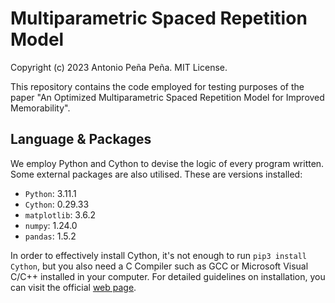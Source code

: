 # Multiparametric Spaced Repetition Model

Copyright (c) 2023 Antonio Peña Peña. MIT License.

This repository contains the code employed for testing purposes of the paper "An Optimized Multiparametric Spaced Repetition Model for Improved Memorability".

## Language & Packages
We employ Python and Cython to devise the logic of every program written. Some external packages are also utilised. These are versions installed:

- `Python`: 3.11.1
- `Cython`: 0.29.33
- `matplotlib`: 3.6.2
- `numpy`: 1.24.0
- `pandas`: 1.5.2

In order to effectively install Cython, it's not enough to run `pip3 install Cython`, but you also need a C Compiler such as GCC or Microsoft Visual C/C++ installed in your computer. For detailed guidelines on installation, you can visit the official [web page](https://cython.readthedocs.io/en/latest/src/quickstart/install.html).
